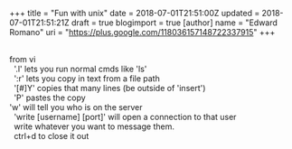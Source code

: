 +++
title = "Fun with unix"
date = 2018-07-01T21:51:00Z
updated = 2018-07-01T21:51:21Z
draft = true
blogimport = true 
[author]
	name = "Edward Romano"
	uri = "https://plus.google.com/118036157148722337915"
+++

<br />from vi<br />&nbsp; '.l' lets you run normal cmds like 'ls'<br />&nbsp; ':r' lets you copy in text from a file path<br />&nbsp; '[#]Y' copies that many lines (be outside of 'insert')<br />&nbsp; 'P' pastes the copy<br />'w' will tell you who is on the server<br />&nbsp; 'write [username] [port]' will open a connection to that user<br />&nbsp; write whatever you want to message them.<br />&nbsp; ctrl+d to close it out
